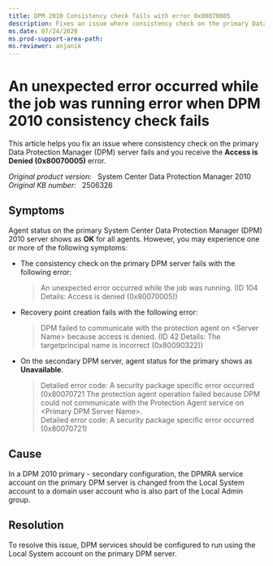 ```yaml
---
title: DPM 2010 Consistency check fails with error 0x80070005
description: Fixes an issue where consistency check on the primary Data Protection Manager server fails and you receive the Access Denied (0x80070005) error.
ms.date: 07/24/2020
ms.prod-support-area-path:
ms.reviewer: anjanik
---
```

# An unexpected error occurred while the job was running error when DPM 2010 consistency check fails

This article helps you fix an issue where consistency check on the primary Data Protection Manager (DPM) server fails and you receive the **Access is Denied (0x80070005)** error.

_Original product version:_ &nbsp; System Center Data Protection Manager 2010  
_Original KB number:_ &nbsp; 2506326

## Symptoms

Agent status on the primary System Center Data Protection Manager (DPM) 2010 server shows as **OK** for all agents. However, you may experience one or more of the following symptoms:

- The consistency check on the primary DPM server fails with the following error:

  > An unexpected error occurred while the job was running. (ID 104 Details: Access is denied (0x80070005))

- Recovery point creation fails with the following error:

   > DPM failed to communicate with the protection agent on \<Server Name> because access is denied. (ID 42 Details: The targetprincipal name is incorrect (0x80090322))

- On the secondary DPM server, agent status for the primary shows as **Unavailable**.

    > Detailed error code: A security package specific error occurred (0x80070721
    The protection agent operation failed because DPM could not communicate with the Protection Agent service on \<Primary DPM Server Name>.  
    > Detailed error code: A security package specific error occurred (0x80070721)

## Cause

In a DPM 2010 primary - secondary configuration, the DPMRA service account on the primary DPM server is changed from the Local System account to a domain user account who is also part of the Local Admin group.

## Resolution

To resolve this issue, DPM services should be configured to run using the Local System account on the primary DPM server.
